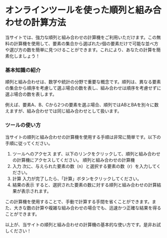 オンラインツールを使った順列と組み合わせの計算方法
=========================

当サイトでは、強力な順列と組み合わせの計算機をご利用いただけます。この無料の計算機を使用して、要素の集合から選ばれたr個の要素だけで可能な並べ方や選び方の数を簡単に見つけることができます。これにより、あなたの計算を簡素化しましょう！

### 基本知識の紹介

順列と組み合わせは、数学や統計の分野で重要な概念です。順列は、異なる要素の集合から順序を考慮して選ぶ場合の数を表し、組み合わせは順序を考慮せずに選ぶ場合の数を表します。

例えば、要素A、B、Cから2つの要素を選ぶ場合、順列ではABとBAを別々に数えますが、組み合わせでは同じ組み合わせとして扱います。

### ツールの使い方

当サイトの順列と組み合わせの計算機を使用する手順は非常に簡単です。以下の手順に従ってください。

1. ツールへのアクセス まず、以下のリンクをクリックして、順列と組み合わせの計算機にアクセスしてください。 順列と組み合わせの計算機
2. 入力 次に、与えられた要素の数（n）と選択する要素の数（r）を入力してください。
3. 計算 入力が完了したら、「計算」ボタンをクリックしてください。
4. 結果の表示 すると、選択された要素の数に対する順列と組み合わせの計算結果が表示されます。

この計算機を使用することで、手動で計算する手間を省くことができます。また、大きな数の計算や複雑な組み合わせの場合でも、迅速かつ正確な結果を得ることができます。

以上が、当サイトの順列と組み合わせの計算機の基本的な使い方です。是非お試しください！